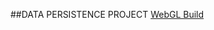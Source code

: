 ##DATA PERSISTENCE PROJECT
[WebGL Build](https://play.unity.com/en/games/e2f7d004-d345-45ca-9fab-c763ff0f65e7/data-persistence-projects)
